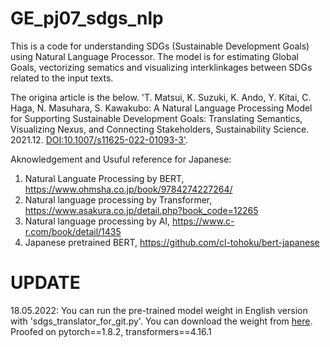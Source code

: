# GE_pj07_sdgs_nlp

This is a code for understanding SDGs (Sustainable Development Goals) using Natural Language Processor.
The model is for estimating Global Goals, vectorizing sematics and visualizing interklinkages between SDGs related to the input texts.

The origina article is the below.
'T. Matsui, K. Suzuki, K. Ando, Y. Kitai, C. Haga, N. Masuhara, S. Kawakubo: A Natural Language Processing Model for Supporting Sustainable Development Goals: Translating Semantics, Visualizing Nexus, and Connecting Stakeholders, Sustainability Science. 2021.12. <a href="https://link.springer.com/article/10.1007/s11625-022-01093-3">DOI:10.1007/s11625-022-01093-3'</a>.

Aknowledgement and Usuful reference for Japanese:
1. Natural Languate Processing by BERT, https://www.ohmsha.co.jp/book/9784274227264/
2. Natural language processing by Transformer, https://www.asakura.co.jp/detail.php?book_code=12265
3. Natural language processing by AI, https://www.c-r.com/book/detail/1435
4. Japanese pretrained BERT, https://github.com/cl-tohoku/bert-japanese

# UPDATE
18.05.2022: You can run the pre-trained model weight in English version with 'sdgs_translator_for_git.py'. You can download the weight from <a href = "https://www.dropbox.com/s/wj7th9x8uqu01st/model_weight_gpu.pth?dl=0">here</a>. Proofed on pytorch==1.8.2, transformers==4.16.1
